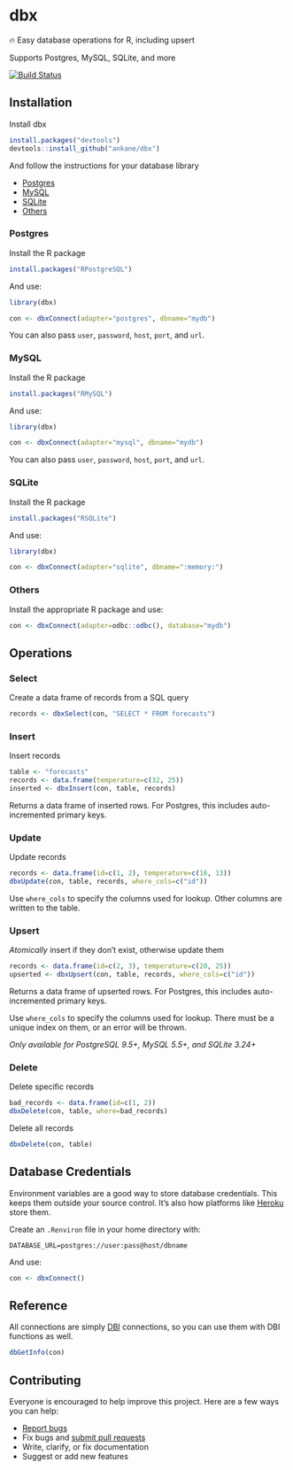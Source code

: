 # dbx

:fire: Easy database operations for R, including upsert

Supports Postgres, MySQL, SQLite, and more

[![Build Status](https://travis-ci.org/ankane/dbx.svg?branch=master)](https://travis-ci.org/ankane/dbx)

## Installation

Install dbx

```r
install.packages("devtools")
devtools::install_github("ankane/dbx")
```

And follow the instructions for your database library

- [Postgres](#postgres)
- [MySQL](#mysql)
- [SQLite](#sqlite)
- [Others](#others)

### Postgres

Install the R package

```r
install.packages("RPostgreSQL")
```

And use:

```r
library(dbx)

con <- dbxConnect(adapter="postgres", dbname="mydb")
```

You can also pass `user`, `password`, `host`, `port`, and `url`.

### MySQL

Install the R package

```r
install.packages("RMySQL")
```

And use:

```r
library(dbx)

con <- dbxConnect(adapter="mysql", dbname="mydb")
```

You can also pass `user`, `password`, `host`, `port`, and `url`.

### SQLite

Install the R package

```r
install.packages("RSQLite")
```

And use:

```r
library(dbx)

con <- dbxConnect(adapter="sqlite", dbname=":memory:")
```

### Others

Install the appropriate R package and use:

```r
con <- dbxConnect(adapter=odbc::odbc(), database="mydb")
```

## Operations

### Select

Create a data frame of records from a SQL query

```r
records <- dbxSelect(con, "SELECT * FROM forecasts")
```

### Insert

Insert records

```r
table <- "forecasts"
records <- data.frame(temperature=c(32, 25))
inserted <- dbxInsert(con, table, records)
```

Returns a data frame of inserted rows. For Postgres, this includes auto-incremented primary keys.

### Update

Update records

```r
records <- data.frame(id=c(1, 2), temperature=c(16, 13))
dbxUpdate(con, table, records, where_cols=c("id"))
```

Use `where_cols` to specify the columns used for lookup. Other columns are written to the table.

### Upsert

*Atomically* insert if they don’t exist, otherwise update them

```r
records <- data.frame(id=c(2, 3), temperature=c(20, 25))
upserted <- dbxUpsert(con, table, records, where_cols=c("id"))
```

Returns a data frame of upserted rows. For Postgres, this includes auto-incremented primary keys.

Use `where_cols` to specify the columns used for lookup. There must be a unique index on them, or an error will be thrown.

*Only available for PostgreSQL 9.5+, MySQL 5.5+, and SQLite 3.24+*

### Delete

Delete specific records

```r
bad_records <- data.frame(id=c(1, 2))
dbxDelete(con, table, where=bad_records)
```

Delete all records

```r
dbxDelete(con, table)
```

## Database Credentials

Environment variables are a good way to store database credentials. This keeps them outside your source control. It’s also how platforms like [Heroku](https://www.heroku.com) store them.

Create an `.Renviron` file in your home directory with:

```
DATABASE_URL=postgres://user:pass@host/dbname
```

And use:

```r
con <- dbxConnect()
```

## Reference

All connections are simply [DBI](https://cran.r-project.org/package=DBI) connections, so you can use them with DBI functions as well.

```r
dbGetInfo(con)
```

## Contributing

Everyone is encouraged to help improve this project. Here are a few ways you can help:

- [Report bugs](https://github.com/ankane/dbx/issues)
- Fix bugs and [submit pull requests](https://github.com/ankane/dbx/pulls)
- Write, clarify, or fix documentation
- Suggest or add new features
